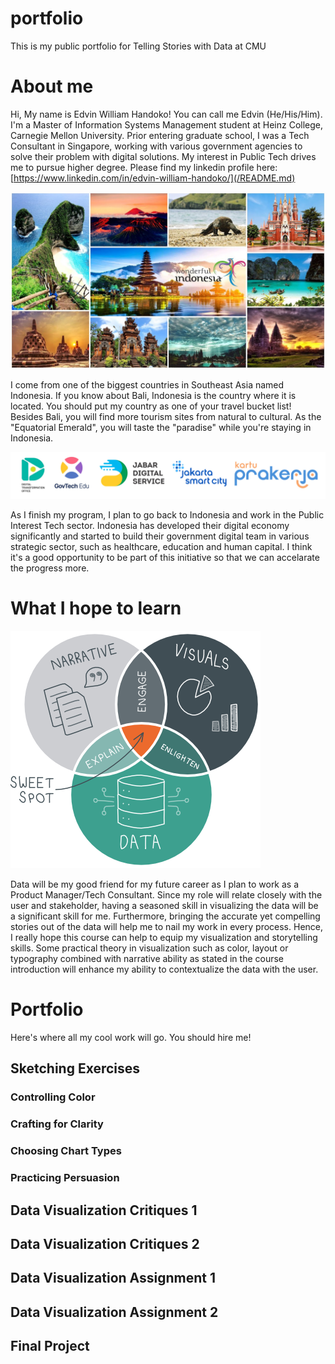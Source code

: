 # portfolio
This is my public portfolio for Telling Stories with Data at CMU

# About me
Hi, My name is Edvin William Handoko! You can call me Edvin (He/His/Him). I'm a Master of Information Systems Management student at Heinz College, Carnegie Mellon University. Prior entering graduate school, I was a Tech Consultant in Singapore, working with various government agencies to solve their problem with digital solutions. My interest in Public Tech drives me to pursue higher degree. Please find my linkedin profile here: [https://www.linkedin.com/in/edvin-william-handoko/](/README.md)

![Wonderful Indonesia](Intro-Indonesia.jpg)

I come from one of the biggest countries in Southeast Asia named Indonesia. If you know about Bali, Indonesia is the country where it is located. You should put my country as one of your travel bucket list! Besides Bali, you will find more tourism sites from natural to cultural. As the "Equatorial Emerald", you will taste the "paradise" while you're staying in Indonesia.

![GovTech Indonesia](Intro-PIT_Indonesia.jpg)

As I finish my program, I plan to go back to Indonesia and work in the Public Interest Tech sector. Indonesia has developed their digital economy significantly and started to build their government digital team in various strategic sector, such as healthcare, education and human capital. I think it's a good opportunity to be part of this initiative so that we can accelarate the progress more. 

# What I hope to learn
![Telling Stories with Data](Intro-TSWD.png)

Data will be my good friend for my future career as I plan to work as a Product Manager/Tech Consultant. Since my role will relate closely with the user and stakeholder, having a seasoned skill in visualizing the data will be a significant skill for me. Furthermore, bringing the accurate yet compelling stories out of the data will help me to nail my work in every process. Hence, I really hope this course can help to equip my visualization and storytelling skills. Some practical theory in visualization such as color, layout or typography combined with narrative ability as stated in the course introduction will enhance my ability to contextualize the data with the user.

# Portfolio
Here's where all my cool work will go. You should hire me!
## Sketching Exercises
### Controlling Color
### Crafting for Clarity
### Choosing Chart Types
### Practicing Persuasion
## Data Visualization Critiques 1
## Data Visualization Critiques 2
## Data Visualization Assignment 1
## Data Visualization Assignment 2
## Final Project
